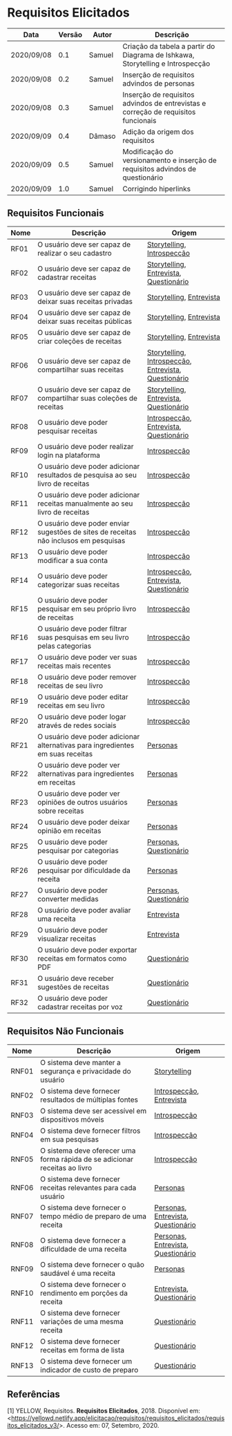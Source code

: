 # Requisitos Elicitados

| Data |Versão| Autor | Descrição |
| ---- | ---- | ----- | --------- |
| 2020/09/08 | 0.1 | Samuel | Criação da tabela a partir do Diagrama de Ishkawa, Storytelling e Introspecção |
| 2020/09/08 | 0.2 | Samuel | Inserção de requisitos advindos de personas |
| 2020/09/08 | 0.3 | Samuel | Inserção de requisitos advindos de entrevistas e correção de requisitos funcionais |
| 2020/09/09 | 0.4 | Dâmaso | Adição da origem dos requisitos |
| 2020/09/09 | 0.5 | Samuel | Modificação do versionamento e inserção de requisitos advindos de questionário |
| 2020/09/09 | 1.0 | Samuel | Corrigindo hiperlinks |


## Requisitos Funcionais

| Nome | Descrição | Origem |
| --- | ---------- | ------ |
| RF01 | O usuário deve ser capaz de realizar o seu cadastro | [Storytelling](02-requisitos/elicitacao/storytelling.md), [Introspecção](02-requisitos/elicitacao/introspeccao.md) |
| RF02 | O usuário deve ser capaz de cadastrar receitas | [Storytelling](02-requisitos/elicitacao/storytelling.md), [Entrevista](02-requisitos/elicitacao/entrevista.md), [Questionário](02-requisitos/elicitacao/questionario.md) |
| RF03 | O usuário deve ser capaz de deixar suas receitas privadas |[Storytelling](02-requisitos/elicitacao/storytelling.md), [Entrevista](02-requisitos/elicitacao/entrevista.md) |
| RF04 | O usuário deve ser capaz de deixar suas receitas públicas |[Storytelling](02-requisitos/elicitacao/storytelling.md), [Entrevista](02-requisitos/elicitacao/entrevista.md)|
| RF05 | O usuário deve ser capaz de criar coleções de receitas |[Storytelling](02-requisitos/elicitacao/storytelling.md), [Entrevista](02-requisitos/elicitacao/entrevista.md)|
| RF06 | O usuário deve ser capaz de compartilhar suas receitas |[Storytelling](02-requisitos/elicitacao/storytelling.md), [Introspecção](02-requisitos/elicitacao/introspeccao.md), [Entrevista](02-requisitos/elicitacao/entrevista.md), [Questionário](02-requisitos/elicitacao/questionario.md)|
| RF07 | O usuário deve ser capaz de compartilhar suas coleções de receitas | [Storytelling](02-requisitos/elicitacao/storytelling.md), [Entrevista](02-requisitos/elicitacao/entrevista.md), [Questionário](02-requisitos/elicitacao/questionario.md)|
| RF08 | O usuário deve poder pesquisar receitas | [Introspecção](02-requisitos/elicitacao/introspeccao.md), [Entrevista](02-requisitos/elicitacao/entrevista.md), [Questionário](02-requisitos/elicitacao/questionario.md)|
| RF09 | O usuário deve poder realizar login na plataforma | [Introspecção](02-requisitos/elicitacao/introspeccao.md) |
| RF10 | O usuário deve poder adicionar resultados de pesquisa ao seu livro de receitas | [Introspecção](02-requisitos/elicitacao/introspeccao.md) |
| RF11 | O usuário deve poder adicionar receitas manualmente ao seu livro de receitas |[Introspecção](02-requisitos/elicitacao/introspeccao.md)|
| RF12 | O usuário deve poder enviar sugestões de sites de receitas não inclusos em pesquisas |[Introspecção](02-requisitos/elicitacao/introspeccao.md)|
| RF13 | O usuário deve poder modificar a sua conta |[Introspecção](02-requisitos/elicitacao/introspeccao.md)|
| RF14 | O usuário deve poder categorizar suas receitas |[Introspecção](02-requisitos/elicitacao/introspeccao.md), [Entrevista](02-requisitos/elicitacao/entrevista.md), [Questionário](02-requisitos/elicitacao/questionario.md)|
| RF15 | O usuário deve poder pesquisar em seu próprio livro de receitas |[Introspecção](02-requisitos/elicitacao/introspeccao.md)|
| RF16 | O usuário deve poder filtrar suas pesquisas em seu livro pelas categorias |[Introspecção](02-requisitos/elicitacao/introspeccao.md)|
| RF17 | O usuário deve poder ver suas receitas mais recentes |[Introspecção](02-requisitos/elicitacao/introspeccao.md)|
| RF18 | O usuário deve poder remover receitas de seu livro |[Introspecção](02-requisitos/elicitacao/introspeccao.md)|
| RF19 | O usuário deve poder editar receitas em seu livro |[Introspecção](02-requisitos/elicitacao/introspeccao.md)|
| RF20 | O usuário deve poder logar através de redes sociais |[Introspecção](02-requisitos/elicitacao/introspeccao.md)|
| RF21 | O usuário deve poder adicionar alternativas para ingredientes em suas receitas |[Personas](personas.md)|
| RF22 | O usuário deve poder ver alternativas para ingredientes em receitas |[Personas](personas.md)|
| RF23 | O usuário deve poder ver opiniões de outros usuários sobre receitas |[Personas](personas.md)|
| RF24 | O usuário deve poder deixar opinião em receitas |[Personas](personas.md)|
| RF25 | O usuário deve poder pesquisar por categorias |[Personas](personas.md), [Questionário](02-requisitos/elicitacao/questionario.md)|
| RF26 | O usuário deve poder pesquisar por dificuldade da receita |[Personas](personas.md)|
| RF27 | O usuário deve poder converter medidas |[Personas](personas.md), [Questionário](02-requisitos/elicitacao/questionario.md)|
| RF28 | O usuário deve poder avaliar uma receita |[Entrevista](02-requisitos/elicitacao/entrevista.md)|
| RF29 | O usuário deve poder visualizar receitas |[Entrevista](02-requisitos/elicitacao/entrevista.md)|
| RF30 | O usuário deve poder exportar receitas em formatos como PDF |[Questionário](02-requisitos/elicitacao/questionario.md)|
| RF31 | O usuário deve receber sugestões de receitas |[Questionário](02-requisitos/elicitacao/questionario.md)|
| RF32 | O usuário deve poder cadastrar receitas por voz |[Questionário](02-requisitos/elicitacao/questionario.md)|


## Requisitos Não Funcionais
| Nome | Descrição |Origem|
| --- | ---------- |------|
| RNF01 | O sistema deve manter a segurança e privacidade do usuário |[Storytelling](02-requisitos/elicitacao/storytelling.md)|
| RNF02 | O sistema deve fornecer resultados de múltiplas fontes |[Introspecção](02-requisitos/elicitacao/introspeccao.md), [Entrevista](02-requisitos/elicitacao/entrevista.md)|
| RNF03 | O sistema deve ser acessível em dispositivos móveis |[Introspecção](02-requisitos/elicitacao/introspeccao.md)|
| RNF04 | O sistema deve fornecer filtros em sua pesquisas |[Introspecção](02-requisitos/elicitacao/introspeccao.md)|
| RNF05 | O sistema deve oferecer uma forma rápida de se adicionar receitas ao livro |[Introspecção](02-requisitos/elicitacao/introspeccao.md)|
| RNF06 | O sistema deve fornecer receitas relevantes para cada usuário |[Personas](personas.md)|
| RNF07 | O sistema deve fornecer o tempo médio de preparo de uma receita |[Personas](personas.md), [Entrevista](02-requisitos/elicitacao/entrevista.md), [Questionário](02-requisitos/elicitacao/questionario.md)|
| RNF08 | O sistema deve fornecer a dificuldade de uma receita |[Personas](personas.md), [Entrevista](02-requisitos/elicitacao/entrevista.md), [Questionário](02-requisitos/elicitacao/questionario.md)|
| RNF09 | O sistema deve fornecer o quão saudável é uma receita |[Personas](personas.md)|
| RNF10 | O sistema deve fornecer o rendimento em porções da receita |[Entrevista](02-requisitos/elicitacao/entrevista.md), [Questionário](02-requisitos/elicitacao/questionario.md)|
| RNF11 | O sistema deve fornecer variações de uma mesma receita |[Questionário](02-requisitos/elicitacao/questionario.md)|
| RNF12 | O sistema deve fornecer receitas em forma de lista |[Questionário](02-requisitos/elicitacao/questionario.md)|
| RNF13 | O sistema deve fornecer um indicador de custo de preparo |[Questionário](02-requisitos/elicitacao/questionario.md)|

## Referências

[1] YELLOW, Requisitos. **Requisitos Elicitados**, 2018. Disponível em: <<https://yellowd.netlify.app/elicitacao/requisitos/requisitos_elicitados/requisitos_elicitados_v3/>>. Acesso em: 07, Setembro, 2020.
